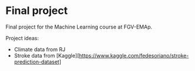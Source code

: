 # Final project

Final project for the Machine Learning course at FGV-EMAp.

Project ideas:

* Climate data from RJ
* Stroke data from [Kaggle][https://www.kaggle.com/fedesoriano/stroke-prediction-dataset]
